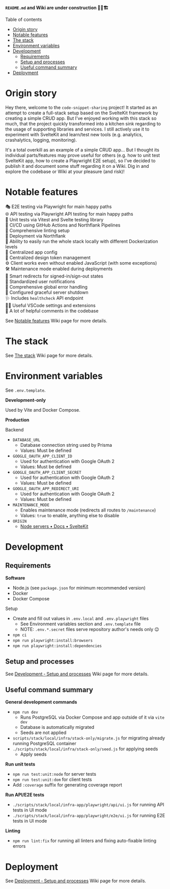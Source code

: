 **`README.md` and Wiki are under construction 👷🚧🏗️**

Table of contents

-   [Origin story](#origin-story)
-   [Notable features](#notable-features)
-   [The stack](#the-stack)
-   [Environment variables](#environment-variables)
-   [Development](#development)
    -   [Requirements](#requirements)
    -   [Setup and processes](#setup-and-processes)
    -   [Useful command summary](#useful-command-summary)
-   [Deployment](#deployment)

# Origin story

Hey there, welcome to the `code-snippet-sharing` project! It started as an attempt to create a full-stack setup based on the SvelteKit framework by creating a simple CRUD app. But I've enjoyed working with this stack so much, that the project quickly transformed into a kitchen sink regarding to the usage of supporting libraries and services. I still actively use it to experiment with SvelteKit and learn/test new tools (e.g. analytics, crashalytics, logging, monitoring).

It's a total overkill as an example of a simple CRUD app... But I thought its individual parts/features may prove useful for others (e.g. how to unit test SvelteKit app, how to create a Playwright E2E setup), so I've decided to publish it and document some stuff regarding it on a Wiki. Dig in and explore the codebase or Wiki at your pleasure (and risk)!

# Notable features

🎭 E2E testing via Playwright for main happy paths  
🌐 API testing via Playwright API testing for main happy paths  
🧪 Unit tests via Vitest and Svelte testing library  
🔄 CI/CD using GitHub Actions and Northflank Pipelines  
🧹 Comprehensive linting setup  
🚀 Deployment via Northflank  
🐳 Ability to easily run the whole stack locally with different Dockerization levels  
📝 Centralized app config  
🎨 Centralized design token management  
⚙️ Client works even without enabled JavaScript (with some exceptions)  
🛠️ Maintenance mode enabled during deployments  
🔀 Smart redirects for signed-in/sign-out states  
📢 Standardized user notifications  
🚫 Comprehensive global error handling  
🛑 Configured graceful server shutdown  
🩺 Includes `healthcheck` API endpoint  
👨‍💻 Useful VSCode settings and extensions  
💬 A lot of helpful comments in the codebase

See [Notable features](https://github.com/nodeexx/code-snippet-sharing/wiki/Notable-features) Wiki page for more details.

# The stack

See [The stack](https://github.com/nodeexx/code-snippet-sharing/wiki/The-stack) Wiki page for more details.

# Environment variables

See `.env.template`.

**Development-only**

Used by Vite and Docker Compose.

**Production**

Backend

-   `DATABASE_URL`
    -   Database connection string used by Prisma
    -   Values: Must be defined
-   `GOOGLE_OAUTH_APP_CLIENT_ID`
    -   Used for authentication with Google OAuth 2
    -   Values: Must be defined
-   `GOOGLE_OAUTH_APP_CLIENT_SECRET`
    -   Used for authentication with Google OAuth 2
    -   Values: Must be defined
-   `GOOGLE_OAUTH_APP_REDIRECT_URI`
    -   Used for authentication with Google OAuth 2
    -   Values: Must be defined
-   `MAINTENANCE_MODE`
    -   Enables maintenance mode (redirects all routes to `/maintenance`)
    -   Values: `true` to enable, anything else to disable
-   `ORIGIN`
    -   [Node servers • Docs • SvelteKit](https://kit.svelte.dev/docs/adapter-node#environment-variables)

# Development

## Requirements

**Software**

-   Node.js (see `package.json` for minimum recommended version)
-   Docker
-   Docker Compose

Setup

-   Create and fill out values in `.env.local` and `.env.playwright` files
    -   See Environment variables section and `.env.template` file
    -   NOTE: `.env.*.secret` files serve repository author's needs only 😉
-   `npm ci`
-   `npm run playwright:install:browsers`
-   `npm run playwright:install:dependencies`

## Setup and processes

See [Development ‐ Setup and processes](https://github.com/nodeexx/code-snippet-sharing/wiki/Development-%E2%80%90-Setup-and-processes) Wiki page for more details.

## Useful command summary

**General development commands**

-   `npm run dev`
    -   Runs PostgreSQL via Docker Compose and app outside of it via `vite dev`
    -   Database is automatically migrated
    -   Seeds are not applied
-   `scripts/stack/local/infra/stack-only/migrate.js` for migrating already running PostgreSQL container
-   `./scripts/stack/local/infra/stack-only/seed.js` for applying seeds
    -   Apply seeds

**Run unit tests**

-   `npm run test:unit:node` for server tests
-   `npm run test:unit:dom` for client tests
-   Add `:coverage` suffix for generating coverage report

**Run API/E2E tests**

-   `./scripts/stack/local/infra-app/playwright/api/ui.js` for running API tests in UI mode
-   `./scripts/stack/local/infra-app/playwright/e2e/ui.js` for running E2E tests in UI mode

**Linting**

-   `npm run lint:fix` for running all linters and fixing auto-fixable linting errors

# Deployment

See [Deployment ‐ Setup and processes](https://github.com/nodeexx/code-snippet-sharing/wiki/Deployment-%E2%80%90-Setup-and-processes) Wiki page for more details.
